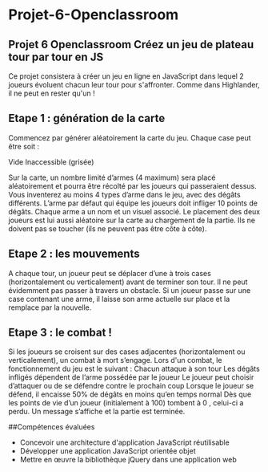 # Projet-6-Openclassroom

## Projet 6 Openclassroom Créez un jeu de plateau tour par tour en JS

Ce projet consistera à créer un jeu en ligne en JavaScript dans lequel 2 joueurs évoluent chacun leur tour pour s'affronter. Comme dans Highlander, il ne peut en rester qu'un !

##  Etape 1 : génération de la carte
Commencez par générer aléatoirement la carte du jeu. Chaque case peut être soit :

Vide
Inaccessible (grisée)

Sur la carte, un nombre limité d’armes (4 maximum) sera placé aléatoirement et pourra être récolté par les joueurs qui passeraient dessus.
Vous inventerez au moins 4 types d’arme dans le jeu, avec des dégâts différents. L’arme par défaut qui équipe les joueurs doit infliger 10 points de dégâts. Chaque arme a un nom et un visuel associé.
Le placement des deux joueurs est lui aussi aléatoire sur la carte au chargement de la partie. Ils ne doivent pas se toucher (ils ne peuvent pas être côte à côte).

## Etape 2 : les mouvements

A chaque tour, un joueur peut se déplacer d’une à trois cases (horizontalement ou verticalement) avant de terminer son tour. Il ne peut évidemment pas passer à travers un obstacle.
Si un joueur passe sur une case contenant une arme, il laisse son arme actuelle sur place et la remplace par la nouvelle.

## Etape 3 : le combat !

Si les joueurs se croisent sur des cases adjacentes (horizontalement ou verticalement), un combat à mort s’engage.
Lors d'un combat, le fonctionnement du jeu est le suivant :
Chacun attaque à son tour
Les dégâts infligés dépendent de l’arme possédée par le joueur
Le joueur peut choisir d’attaquer ou de se défendre contre le prochain coup
Lorsque le joueur se défend, il encaisse 50% de dégâts en moins qu’en temps normal
Dès que les points de vie d’un joueur (initialement à 100) tombent à 0 , celui-ci a perdu. Un message s’affiche et la partie est terminée.

##Compétences évaluées

* Concevoir une architecture d'application JavaScript réutilisable
* Développer une application JavaScript orientée objet
* Mettre en œuvre la bibliothèque jQuery dans une application web


